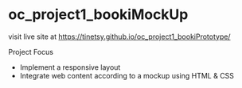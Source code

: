 # oc_project1_bookiMockUp

visit live site at https://tinetsy.github.io/oc_project1_bookiPrototype/

Project Focus
- Implement a responsive layout
- Integrate web content according to a mockup using HTML & CSS
